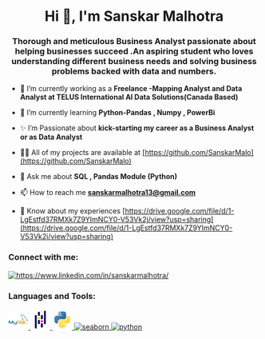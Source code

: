 <h1 align="center">Hi 👋, I'm Sanskar Malhotra</h1>
<h3 align="center">Thorough and meticulous Business Analyst passionate about helping businesses succeed .An aspiring student who loves understanding different business needs and solving business problems backed with data and numbers.</h3>

- 💼 I’m currently working as a **Freelance -Mapping Analyst and Data Analyst at TELUS International AI Data Solutions(Canada Based)**

- 🌱 I’m currently learning **Python-Pandas , Numpy , PowerBi**

- ✨ I’m Passionate about **kick-starting my career as a Business Analyst or as Data Analyst**

- 👨‍💻 All of my projects are available at [https://github.com/SanskarMalo](https://github.com/SanskarMalo)

- 💬 Ask me about **SQL , Pandas Module (Python)**

- 📫 How to reach me **sanskarmalhotra13@gmail.com**

- 📄 Know about my experiences [https://drive.google.com/file/d/1-LgEstfd37RMXk7Z9YImNCY0-V53Vk2j/view?usp=sharing](https://drive.google.com/file/d/1-LgEstfd37RMXk7Z9YImNCY0-V53Vk2j/view?usp=sharing)

<h3 align="left">Connect with me:</h3>
<p align="left">
<a href="https://linkedin.com/in/https://www.linkedin.com/in/sanskarmalhotra/" target="blank"><img align="center" src="https://raw.githubusercontent.com/rahuldkjain/github-profile-readme-generator/master/src/images/icons/Social/linked-in-alt.svg" alt="https://www.linkedin.com/in/sanskarmalhotra/" height="30" width="40" /></a>
</p>

<h3 align="left">Languages and Tools:</h3>
<p align="left"> <a href="https://www.mysql.com/" target="_blank" rel="noreferrer"> <img src="https://raw.githubusercontent.com/devicons/devicon/master/icons/mysql/mysql-original-wordmark.svg" alt="mysql" width="40" height="40"/> </a> <a href="https://pandas.pydata.org/" target="_blank" rel="noreferrer"> <img src="https://raw.githubusercontent.com/devicons/devicon/2ae2a900d2f041da66e950e4d48052658d850630/icons/pandas/pandas-original.svg" alt="pandas" width="40" height="40"/> </a> <a href="https://www.python.org" target="_blank" rel="noreferrer"> <img src="https://raw.githubusercontent.com/devicons/devicon/master/icons/python/python-original.svg" alt="python" width="40" height="40"/> </a> <a href="https://seaborn.pydata.org/" target="_blank" rel="noreferrer"> <img src="https://seaborn.pydata.org/_images/logo-mark-lightbg.svg" alt="seaborn" width="40" height="40"/> </a> <a href="https://www.python.org" target="_blank" rel="noreferrer"> <img src="[https://raw.githubusercontent.com/devicons/devicon/master/icons/python/python-original.svg](https://www.freepnglogos.com/uploads/excel-png-logo/supported-platforms-excel-logo-png-3.png)" alt="python" width="40" height="40"/>  </a></p>
